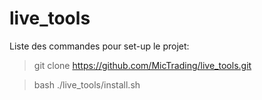 # live_tools

Liste des commandes pour set-up le projet:  

> git clone https://github.com/MicTrading/live_tools.git  

> bash ./live_tools/install.sh

